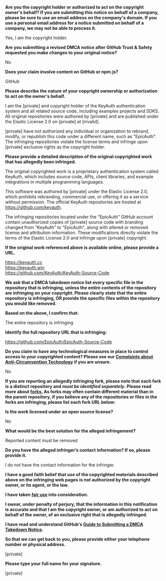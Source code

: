 **Are you the copyright holder or authorized to act on the copyright owner's behalf? If you are submitting this notice on behalf of a company, please be sure to use an email address on the company's domain. If you use a personal email address for a notice submitted on behalf of a company, we may not be able to process it.**

Yes, I am the copyright holder.

**Are you submitting a revised DMCA notice after GitHub Trust & Safety requested you make changes to your original notice?**

No

**Does your claim involve content on GitHub or npm.js?**

GitHub

**Please describe the nature of your copyright ownership or authorization to act on the owner's behalf.**

I am the [private] and copyright holder of the KeyAuth authentication system and all related source code, including examples projects and SDKS. All original repositories were authored by [private] and are published under the Elastic License 2.0 on [private] at [invalid].

[private] have not authorized any individual or organization to rebrand, modify, or republish this code under a different name, such as "EpicAuth". The infringing repositories violate the license terms and infringe upon [private] exclusive rights as the copyright holder.

**Please provide a detailed description of the original copyrighted work that has allegedly been infringed.**

The original copyrighted work is a proprietary authentication system called KeyAuth, which includes source code, APIs, client libraries, and example integrations in multiple programming languages.

This software was authored by [private] under the Elastic License 2.0, which prohibits rebranding, commercial use, or offering it as a service without permission. The official KeyAuth repositories are hosted at https://github.com/keyauth.

The infringing repositories located under the "EpicAuth" GitHub account contain unauthorized copies of [private] source code with branding changed from "KeyAuth" to "EpicAuth", along with altered or removed license and attribution information. These modifications directly violate the terms of the Elastic License 2.0 and infringe upon [private] copyright.

**If the original work referenced above is available online, please provide a URL.**

https://keyauth.cc  
https://keyauth.win  
https://github.com/KeyAuth/KeyAuth-Source-Code

**We ask that a DMCA takedown notice list every specific file in the repository that is infringing, unless the entire contents of the repository are infringing on your copyright. Please clearly state that the entire repository is infringing, OR provide the specific files within the repository you would like removed.**

**Based on the above, I confirm that:**

The entire repository is infringing

**Identify the full repository URL that is infringing:**

https://github.com/EpicAuth/EpicAuth-Source-Code

**Do you claim to have any technological measures in place to control access to your copyrighted content? Please see our <a href="https://docs.github.com/articles/guide-to-submitting-a-dmca-takedown-notice#complaints-about-anti-circumvention-technology">Complaints about Anti-Circumvention Technology</a> if you are unsure.**

No

**If you are reporting an allegedly infringing fork, please note that each fork is a distinct repository and <i>must be identified separately</i>. Please read more about <a href="https://docs.github.com/articles/dmca-takedown-policy#b-what-about-forks-or-whats-a-fork">forks.</a> As forks may often contain different material than in the parent repository, if you believe any of the repositories or files in the forks are infringing, please list each fork URL below:**

**Is the work licensed under an open source license?**

No

**What would be the best solution for the alleged infringement?**

Reported content must be removed

**Do you have the alleged infringer’s contact information? If so, please provide it.**

I do not have the contact information for the infringer.

**I have a good faith belief that use of the copyrighted materials described above on the infringing web pages is not authorized by the copyright owner, or its agent, or the law.**

**I have taken <a href="https://www.lumendatabase.org/topics/22">fair use</a> into consideration.**

**I swear, under penalty of perjury, that the information in this notification is accurate and that I am the copyright owner, or am authorized to act on behalf of the owner, of an exclusive right that is allegedly infringed.**

**I have read and understand GitHub's <a href="https://docs.github.com/articles/guide-to-submitting-a-dmca-takedown-notice/">Guide to Submitting a DMCA Takedown Notice</a>.**

**So that we can get back to you, please provide either your telephone number or physical address.**

[private]

**Please type your full name for your signature.**

[private]
